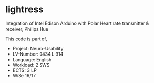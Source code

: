 # lightress
Integration of Intel Edison Arduino with Polar Heart rate transmitter &amp; receiver, Philips Hue

This code is part of,
* Project: Neuro-Usability 
* LV-Number: 0434 L 914
* Language: English 
* Workload: 2 SWS
* ECTS: 3 LP
* WiSe 16/17
